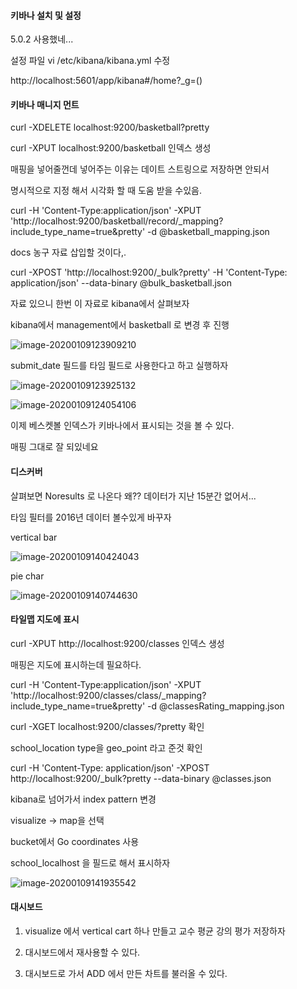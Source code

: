 #### 키바나 설치 및 설정

5.0.2 사용했네...

설정 파일 vi /etc/kibana/kibana.yml 수정

 http://localhost:5601/app/kibana#/home?_g=() 



#### 키바나 매니지 먼트

curl -XDELETE localhost:9200/basketball?pretty

curl -XPUT localhost:9200/basketball 인덱스 생성



매핑을 넣어줄껀데 넣어주는 이유는  데이트 스트링으로 저장하면 안되서

명시적으로 지정 해서 시각화 할 때 도움 받을 수있음.

curl -H 'Content-Type:application/json' -XPUT 'http://localhost:9200/basketball/record/_mapping?include_type_name=true&pretty' -d @basketball_mapping.json



docs 농구 자료 삽입할 것이다,.

curl -XPOST 'http://localhost:9200/_bulk?pretty'  -H 'Content-Type: application/json' --data-binary @bulk_basketball.json





자료 있으니 한번 이 자료로 kibana에서 살펴보자

kibana에서 management에서 basketball 로 변경 후 진행

![image-20200109123909210](C:\Users\whjung\AppData\Roaming\Typora\typora-user-images\image-20200109123909210.png)



submit_date 필드를 타임 필드로 사용한다고 하고 실행하자

![image-20200109123925132](C:\Users\whjung\AppData\Roaming\Typora\typora-user-images\image-20200109123925132.png)

![image-20200109124054106](C:\Users\whjung\AppData\Roaming\Typora\typora-user-images\image-20200109124054106.png)



이제 베스켓볼 인덱스가 키바나에서 표시되는 것을 볼 수 있다.

매핑 그대로 잘 되있네요



#### 디스커버

살펴보면 Noresults 로 나온다 왜?? 데이터가 지난 15분간 없어서...

타임 필터를 2016년 데이터 볼수있게 바꾸자



vertical bar

![image-20200109140424043](C:\Users\whjung\AppData\Roaming\Typora\typora-user-images\image-20200109140424043.png)



pie char



![image-20200109140744630](C:\Users\whjung\AppData\Roaming\Typora\typora-user-images\image-20200109140744630.png)

#### 타일맵 지도에 표시

 curl -XPUT http://localhost:9200/classes 인덱스 생성

매핑은 지도에 표시하는데 필요하다.

curl -H 'Content-Type:application/json' -XPUT 'http://localhost:9200/classes/class/_mapping?include_type_name=true&pretty' -d @classesRating_mapping.json

curl -XGET localhost:9200/classes/?pretty 확인

school_location type을 geo_point 라고 준것 확인



curl -H 'Content-Type: application/json'  -XPOST http://localhost:9200/_bulk?pretty  --data-binary @classes.json



kibana로 넘어가서 index pattern 변경

visualize -> map을 선택

bucket에서 Go coordinates 사용

school_localhost 을 필드로 해서 표시하자

![image-20200109141935542](C:\Users\whjung\AppData\Roaming\Typora\typora-user-images\image-20200109141935542.png)

#### 대시보드

1. visualize 에서 vertical cart 하나 만들고  교수 평균 강의 평가 저장하자

2. 대시보드에서 재사용할 수 있다.
3. 대시보드로 가서 ADD 에서 만든 차트를 불러올 수 있다.

